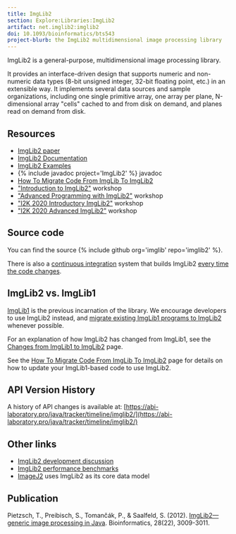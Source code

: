 ```yaml
---
title: ImgLib2
section: Explore:Libraries:ImgLib2
artifact: net.imglib2:imglib2
doi: 10.1093/bioinformatics/bts543
project-blurb: the ImgLib2 multidimensional image processing library
---
```


ImgLib2 is a general-purpose, multidimensional image processing library.

It provides an interface-driven design that supports numeric and non-numeric data types (8-bit unsigned integer, 32-bit floating point, etc.) in an extensible way. It implements several data sources and sample organizations, including one single primitive array, one array per plane, N-dimensional array "cells" cached to and from disk on demand, and planes read on demand from disk.

## Resources

-   [ImgLib2 paper](http://bioinformatics.oxfordjournals.org/content/28/22/3009.full)
-   [ImgLib2 Documentation](/libs/imglib2/documentation)
-   [ImgLib2 Examples](/libs/imglib2/examples)
-   {% include javadoc project='ImgLib2' %} javadoc
-   [How To Migrate Code From ImgLib To ImgLib2](/libs/imglib2/migrate-from-imglib1)
-   ["Introduction to ImgLib2"](/libs/imglib2/workshop-introductory) workshop
-   ["Advanced Programming with ImgLib2"](/libs/imglib2/workshop-advanced) workshop
-   ["I2K 2020 Introductory ImgLib2"](https://github.com/saalfeldlab/i2k2020-imglib2-intro) workshop
-   ["I2K 2020 Advanced ImgLib2"](https://github.com/saalfeldlab/i2k2020-imglib2-advanced) workshop

## Source code

You can find the source {% include github org='imglib' repo='imglib2' %}.

There is also a [continuous integration](/develop/ci) system that builds ImgLib2 [every time the code changes](https://github.com/imglib/imglib2/actions).

## ImgLib2 vs. ImgLib1

[ImgLib1](/libs/imglib1) is the previous incarnation of the library. We encourage developers to use ImgLib2 instead, and [migrate existing ImgLib1 programs to ImgLib2](/libs/imglib2/migrate-from-imglib1) whenever possible.

For an explanation of how ImgLib2 has changed from ImgLib1, see the [Changes from ImgLib1 to ImgLib2](/libs/imglib2/changes-from-imglib1) page.

See the [How To Migrate Code From ImgLib To ImgLib2](/libs/imglib2/migrate-from-imglib1) page for details on how to update your ImgLib1-based code to use ImgLib2.

## API Version History

A history of API changes is available at: [https://abi-laboratory.pro/java/tracker/timeline/imglib2/](https://abi-laboratory.pro/java/tracker/timeline/imglib2/)

## Other links

-   [ImgLib2 development discussion](/libs/imglib2/discussion)
-   [ImgLib2 performance benchmarks](/libs/imglib2/benchmarks)
-   [ImageJ2](/software/imagej2) uses ImgLib2 as its core data model

## Publication

Pietzsch, T., Preibisch, S., Tomančák, P., & Saalfeld, S. (2012). [ImgLib2—generic image processing in Java](http://bioinformatics.oxfordjournals.org/content/28/22/3009.full). Bioinformatics, 28(22), 3009-3011.

 
